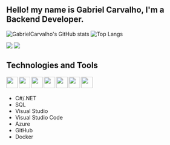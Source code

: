 ## Hello! my name is Gabriel Carvalho, I'm a Backend Developer.

![GabrielCarvalho's GitHub stats](https://github-readme-stats.vercel.app/api?username=gabrielCarvalhoGit&show_icons=true&theme=prussian&hide_border=false&bg_color=161b22)
![Top Langs](https://github-readme-stats.vercel.app/api/top-langs/?username=gabrielCarvalhoGit&langs_count=3&theme=prussian&hide_border=false&bg_color=161b22)

<a href = "mailto:gabriel.carvalhogss@gmail.com"><img src="https://img.shields.io/badge/-Gmail-%23333?style=for-the-badge&logo=gmail&logoColor=white" target="_blank"></a>
<a href="https://www.linkedin.com/in/gabriel-da-silva-carvalho-8802a1232/" target="_blank"><img src="https://img.shields.io/badge/-LinkedIn-%230077B5?style=for-the-badge&logo=linkedin&logoColor=white" target="_blank"></a>

## Technologies and Tools

<img align="left" width="30px" src="https://img.icons8.com/color/48/000000/c-sharp-logo.png"/>
<img align="left" width="30px" src="https://img.icons8.com/external-wanicon-lineal-color-wanicon/64/000000/external-sql-server-big-data-wanicon-lineal-color-wanicon.png" />
<img align="left" width="30px" src="https://img.icons8.com/color/48/000000/visual-studio.png" />
<img align="left" width="30px" src="https://img.icons8.com/color/48/000000/visual-studio-code-2019.png" />
<img align="left" width="30px" src="https://img.icons8.com/fluency/48/000000/azure-1.png" />
<img align="left" width="30px" src="https://img.icons8.com/ios/50/000000/github--v2.png" />
<img align="left" width="30px" src="https://img.icons8.com/color/48/000000/docker.png" />
<br />
<br />

- C#/.NET 
- SQL
- Visual Studio
- Visual Studio Code
- Azure
- GitHub
- Docker
